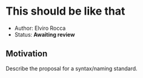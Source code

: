 # This should be like that

* Author: Elviro Rocca
* Status: **Awaiting review**

## Motivation

Describe the proposal for a syntax/naming standard.
